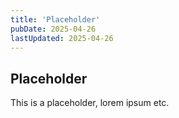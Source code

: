 ```yaml
---
title: 'Placeholder'
pubDate: 2025-04-26
lastUpdated: 2025-04-26
---
```

## Placeholder
This is a placeholder, lorem ipsum etc.
